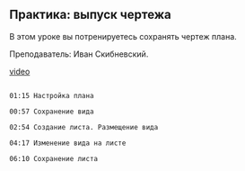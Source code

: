 ## Практика: выпуск чертежа

В этом уроке вы потренируетесь сохранять чертеж плана. 

Преподаватель: Иван Скибневский. 

[video](https://player.softculture.cc/embed/online/ARC/ARC_59.21.12_L5-4_Practice_Blueprint)

```chapters

01:15 Настройка плана

00:57 Сохранение вида

02:54 Создание листа. Размещение вида

04:17 Изменение вида на листе

06:10 Сохранение листа

```